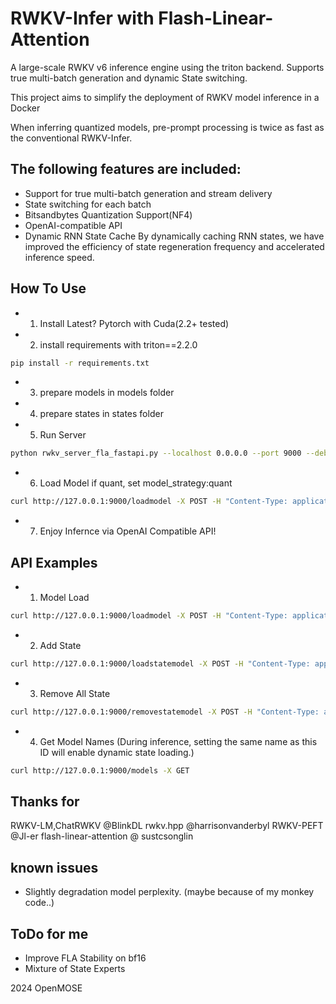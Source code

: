 # RWKV-Infer with Flash-Linear-Attention

A large-scale RWKV v6 inference engine using the triton backend. Supports true multi-batch generation and dynamic State switching.

This project aims to simplify the deployment of RWKV model inference in a Docker

When inferring quantized models, pre-prompt processing is twice as fast as the conventional RWKV-Infer.

## The following features are included:
   - Support for true multi-batch generation and stream delivery
   - State switching for each batch
   - Bitsandbytes Quantization Support(NF4)
   - OpenAI-compatible API
   - Dynamic RNN State Cache
   By dynamically caching RNN states, we have improved the efficiency of state regeneration frequency and accelerated inference speed.

## How To Use
   - 1. Install Latest? Pytorch with Cuda(2.2+ tested)
   - 2. install requirements with triton==2.2.0
```sh
pip install -r requirements.txt
```    
   - 3. prepare models in models folder
   - 4. prepare states in states folder
   - 5. Run Server 
```sh
python rwkv_server_fla_fastapi.py --localhost 0.0.0.0 --port 9000 --debug False --workers 64 --dynamic_state_cache_size 512
```     
   - 6. Load Model if quant, set model_strategy:quant
```sh
curl http://127.0.0.1:9000/loadmodel -X POST -H "Content-Type: application/json" -d '{"model_filename":"models/RWKV-x060-World-1B6-v2.1-20240328-ctx4096.pth","model_viewname":"RWKV x060 1B6 Base","model_strategy":""}'
```
   - 7. Enjoy Infernce via OpenAI Compatible API!


## API Examples
   - 1. Model Load
```sh
curl http://127.0.0.1:9000/loadmodel -X POST -H "Content-Type: application/json" -d '{"model_filename":"models/RWKV-x060-World-1B6-v2.1-20240328-ctx4096.pth","model_viewname":"RWKV x060 1B6 Base","model_strategy":""}'
```
   - 2. Add State
```sh
curl http://127.0.0.1:9000/loadstatemodel -X POST -H "Content-Type: application/json" -d '{"state_filename":"state.pth","state_viewname":"State Test"}'
```
   - 3. Remove All State
```sh
curl http://127.0.0.1:9000/removestatemodel -X POST -H "Content-Type: application/json" -d '{"dummy":"dummy"}'
```
   - 4. Get Model Names (During inference, setting the same name as this ID will enable dynamic state loading.)
```sh
curl http://127.0.0.1:9000/models -X GET
```

## Thanks for
RWKV-LM,ChatRWKV @BlinkDL
rwkv.hpp @harrisonvanderbyl
RWKV-PEFT @Jl-er
flash-linear-attention @ sustcsonglin

## known issues
   - Slightly degradation model perplexity. (maybe because of my monkey code..)

## ToDo for me
   - Improve FLA Stability on bf16
   - Mixture of State Experts 
   
2024 OpenMOSE
